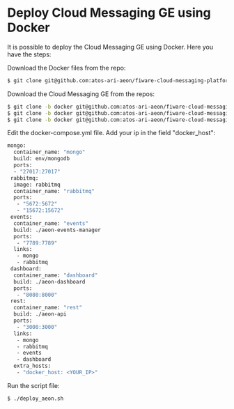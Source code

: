 # Deploy Cloud Messaging GE using Docker

It is possible to deploy the Cloud Messaging GE using Docker. Here you have the steps:

Download the Docker files from the repo:

```bash
$ git clone git@github.com:atos-ari-aeon/fiware-cloud-messaging-platform.git
```

Download the Cloud Messaging GE from the repos:

```bash
$ git clone -b docker git@github.com:atos-ari-aeon/fiware-cloud-messaging-dashboard.git
$ git clone -b docker git@github.com:atos-ari-aeon/fiware-cloud-messaging-api.git
$ git clone -b docker git@github.com:atos-ari-aeon/fiware-cloud-messaging-events-manager.git
```

Edit the docker-compose.yml file. Add your ip in the field "docker_host":

```bash
mongo:
  container_name: "mongo"
  build: env/mongodb
  ports:
  - "27017:27017"
 rabbitmq:
  image: rabbitmq
  container_name: "rabbitmq"
  ports:
   - "5672:5672"
   - "15672:15672"
 events:
  container_name: "events"
  build: ./aeon-events-manager
  ports:
   - "7789:7789"
  links:
   - mongo
   - rabbitmq
 dashboard:
  container_name: "dashboard"
  build: ./aeon-dashboard
  ports:
   - "8080:8000"
 rest:
  container_name: "rest"
  build: ./aeon-api
  ports:
   - "3000:3000"
  links:
   - mongo
   - rabbitmq
   - events
   - dashboard
  extra_hosts:
   - "docker_host: <YOUR_IP>"
```

Run the script file:

```bash
$ ./deploy_aeon.sh
```
